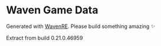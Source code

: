 # Waven Game Data
Generated with [WavenRE](https://github.com/Daweyy/WavenRE).
Please build something amazing ✨

Extract from build 0.21.0.46959

